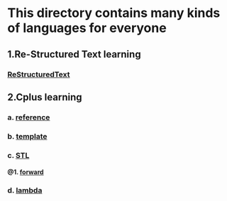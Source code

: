 # This directory contains many kinds of languages for everyone
## 1.Re-Structured Text learning
### [ReStructuredText](./ReStructuredText.rst)
## 2.Cplus learning
### a. [reference](./C_plus/reference/)
### b. [template](./C_plus/template/)
### c. [STL](./C_plus/STL/)
#### @1. [forward](./C_plus/STL/forward/)
### d. [lambda](./C_plus/lambda/)
